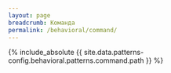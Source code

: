 ```yaml
---
layout: page
breadcrumb: Команда
permalink: /behavioral/command/
---
```


{% include_absolute {{ site.data.patterns-config.behavioral.patterns.command.path }} %}
